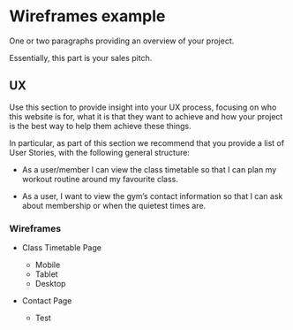 # Wireframes example

One or two paragraphs providing an overview of your project.

Essentially, this part is your sales pitch.
 
## UX
 
Use this section to provide insight into your UX process, focusing on who this website is for, what it is that they want to achieve and how your project is the best way to help them achieve these things.

In particular, as part of this section we recommend that you provide a list of User Stories, with the following general structure:

- As a user/member I can view the class timetable so that I can plan my workout routine around my favourite class.

- As a user, I want to view the gym’s contact information so that I can ask about membership or when the quietest times are.

### Wireframes

- Class Timetable Page
  * Mobile
  * Tablet
  * Desktop

- Contact Page
  * Test
